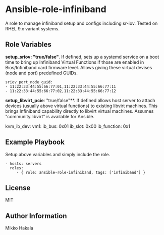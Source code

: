 Ansible-role-infiniband
=======================

A role to manage infiniband setup and configs including sr-iov. Tested on RHEL 9.x variant systems. 

Role Variables
--------------

**setup_sriov: "true/false"**. If defined, sets up a systemd service on a boot time to bring up 
Infiniband Virtual Functions if those are enabled in Bios/Infiniband card firmware level. Allows 
giving these virtual devises (node and port) predefined GUIDs.

    sriov_port_node_guid:
    - 11:22:33:44:55:66:77:01,11:22:33:44:55:66:77:11
    - 11:22:33:44:55:66:77:02,11:22:33:44:55:66:77:12


**setup_libvirt_pcie**: "true/false"**. If defined allows host server to attach devices 
(usually above virtual functions) to existing libvirt machines. This brings Infiniband capability 
directly to libvirt virtual machines. Assumes "community.libvirt" is available for Ansible.

kvm_ib_dev:
  vm1:
    ib_bus: 0x01
    ib_slot: 0x00
    ib_function: 0x1


Example Playbook
----------------

Setup above variables and simply include the role.

    - hosts: servers
      roles:
         - { role: ansible-role-infiniband, tags: ['infiniband'] }

License
-------

MIT

Author Information
------------------

Mikko Hakala
